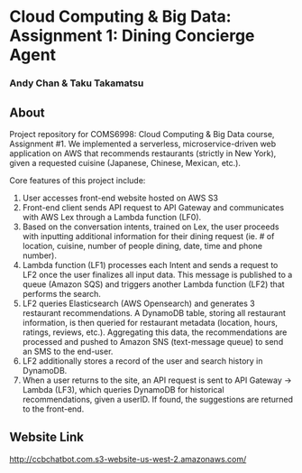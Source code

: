 # Cloud Computing & Big Data: Assignment 1: Dining Concierge Agent #
### Andy Chan & Taku Takamatsu ###

## About ##

Project repository for COMS6998: Cloud Computing & Big Data course, Assignment #1. We implemented a serverless, microservice-driven web application on AWS that recommends restaurants (strictly in New York), given a requested cuisine (Japanese, Chinese, Mexican, etc.).

Core features of this project include:
1. User accesses front-end website hosted on AWS S3
2. Front-end client sends API request to API Gateway and communicates with AWS Lex through a Lambda function (LF0).
3. Based on the conversation intents, trained on Lex, the user proceeds with inputting additional information for their dining request (ie. # of location, cuisine, number of people dining, date, time and phone number).
4. Lambda function (LF1) processes each Intent and sends a request to LF2 once the user finalizes all input data. This message is published to a queue (Amazon SQS) and triggers another Lambda function (LF2) that performs the search. 
5. LF2 queries Elasticsearch (AWS Opensearch) and generates 3 restaurant recommendations. A DynamoDB table, storing all restaurant information, is then queried for restaurant metadata (location, hours, ratings, reviews, etc.). Aggregating this data, the recommendations are processed and pushed to Amazon SNS (text-message queue) to send an SMS to the end-user. 
6. LF2 additionally stores a record of the user and search history in DynamoDB.
7. When a user returns to the site, an API request is sent to API Gateway -> Lambda (LF3), which queries DynamoDB for historical recommendations, given a userID. If found, the suggestions are returned to the front-end. 

## Website Link ##
http://ccbchatbot.com.s3-website-us-west-2.amazonaws.com/

